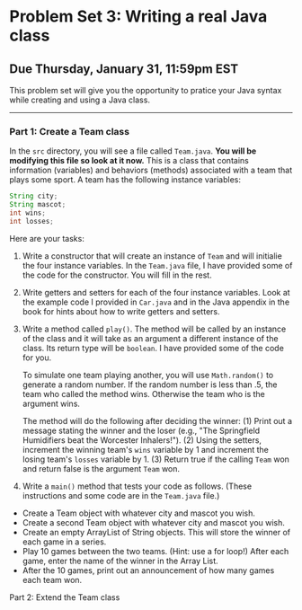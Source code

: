 # Problem Set 3: Writing a real Java class
## Due Thursday, January 31, 11:59pm EST

This problem set will give you the opportunity to pratice your Java syntax while creating and using a Java class. 

---

### Part 1: Create a Team class
In the `src` directory, you will see a file called `Team.java`. **You will be modifying this file so look at it now.** This is a class that contains information (variables) and behaviors (methods) associated with a team that plays some sport. A team has the following instance variables:

```java
String city;
String mascot;
int wins;
int losses;
```

Here are your tasks:

1. Write a constructor that will create an instance of `Team` and will initialie the four instance variables. In the `Team.java` file, I have provided some of the code for the constructor. You will fill in the rest.

2. Write getters and setters for each of the four instance variables. Look at the example code I provided in `Car.java` and in the Java appendix in the book for hints about how to write getters and setters.

3. Write a method called `play()`. The method will be called by an instance of the class and it will take as an argument a different instance of the class. Its return type will be `boolean`. I have provided some of the code for you.

    To simulate one team playing another, you will use `Math.random()` to generate a random number. If the random number is less than .5, the team who called the method wins. Otherwise the team who is the argument wins. 
  
    The method will do the following after deciding the winner: (1) Print out a message stating the winner and the loser (e.g., "The Springfield Humidifiers beat the Worcester Inhalers!"). (2) Using the setters, increment the winning team's `wins` variable by 1 and increment the losing team's `losses` variable by 1. (3) Return true if the calling `Team` won and return false is the argument `Team` won.
   
4. Write a `main()` method that tests your code as follows. (These instructions and some code are in the `Team.java` file.)

  * Create a Team object with whatever city and mascot you wish.
  * Create a second Team object with whatever city and mascot you wish.
  * Create an empty ArrayList of String objects. This will store the winner of each game in a series.
  * Play 10 games between the two teams. (Hint: use a for loop!) After each game, enter the name of the winner in the Array List.
  * After the 10 games, print out an announcement of how many games each team won.
  



Part 2: Extend the Team class
